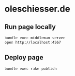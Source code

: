 # oleschiesser.de

## Run page locally

```sh
bundle exec middleman server
open http://localhost:4567
```

## Deploy page

```sh
bundle exec rake publish
```